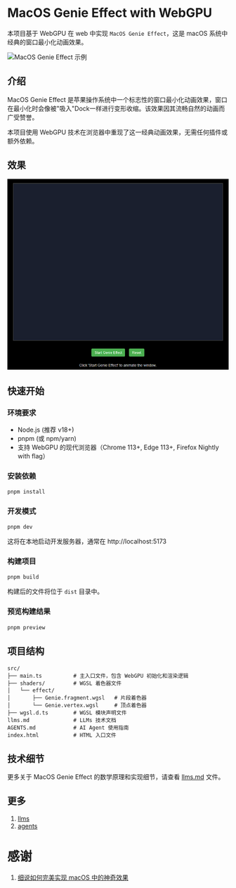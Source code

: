 # MacOS Genie Effect with WebGPU

本项目基于 WebGPU 在 web 中实现 `MacOS Genie Effect`，这是 macOS 系统中经典的窗口最小化动画效果。

![MacOS Genie Effect 示例](./assets/genie-effect.gif)

## 介绍

MacOS Genie Effect 是苹果操作系统中一个标志性的窗口最小化动画效果，窗口在最小化时会像被"吸入"Dock一样进行变形收缩。该效果因其流畅自然的动画而广受赞誉。

本项目使用 WebGPU 技术在浏览器中重现了这一经典动画效果，无需任何插件或额外依赖。

## 效果

![MacOS Genie Effect 效果](./md-assets/genie-2.gif)

## 快速开始

### 环境要求

- Node.js (推荐 v18+)
- pnpm (或 npm/yarn)
- 支持 WebGPU 的现代浏览器（Chrome 113+, Edge 113+, Firefox Nightly with flag）

### 安装依赖

```bash
pnpm install
```

### 开发模式

```bash
pnpm dev
```

这将在本地启动开发服务器，通常在 http://localhost:5173

### 构建项目

```bash
pnpm build
```

构建后的文件将位于 `dist` 目录中。

### 预览构建结果

```bash
pnpm preview
```

## 项目结构

```
src/
├── main.ts          # 主入口文件，包含 WebGPU 初始化和渲染逻辑
├── shaders/         # WGSL 着色器文件
│   └── effect/
│       ├── Genie.fragment.wgsl   # 片段着色器
│       └── Genie.vertex.wgsl     # 顶点着色器
├── wgsl.d.ts        # WGSL 模块声明文件
llms.md              # LLMs 技术文档
AGENTS.md            # AI Agent 使用指南
index.html           # HTML 入口文件
```

## 技术细节

更多关于 MacOS Genie Effect 的数学原理和实现细节，请查看 [llms.md](./llms.md) 文件。

## 更多

1. [llms](./llms.md)
2. [agents](./AGENTS.md)

# 感谢

1. [细说如何完美实现 macOS 中的神奇效果](https://daniate.github.io/2021/07/27/%E7%BB%86%E8%AF%B4%E5%A6%82%E4%BD%95%E5%AE%8C%E7%BE%8E%E5%AE%9E%E7%8E%B0macOS%E4%B8%AD%E7%9A%84%E7%A5%9E%E5%A5%87%E6%95%88%E6%9E%9C/)